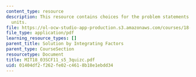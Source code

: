```yaml
---
content_type: resource
description: This resource contains choices for the problem statements related to
  units.
file: https://ol-ocw-studio-app-production.s3.amazonaws.com/courses/18-03sc-differential-equations-fall-2011/01404df2f262fe02c4618b18e1ebdd34_MIT18_03SCF11_s5_3quizc.pdf
file_type: application/pdf
learning_resource_types: []
parent_title: Solution by Integrating Factors
parent_type: CourseSection
resourcetype: Document
title: MIT18_03SCF11_s5_3quizc.pdf
uid: 01404df2-f262-fe02-c461-8b18e1ebdd34
---
```

